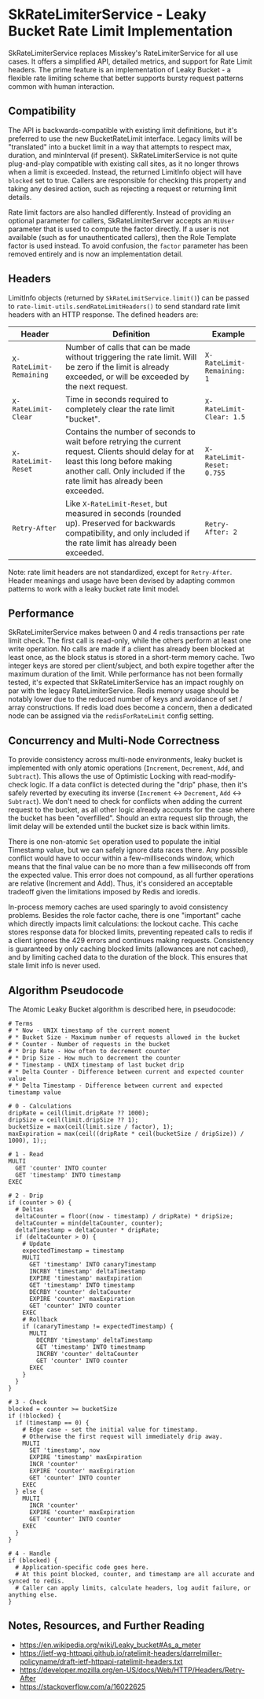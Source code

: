 # SkRateLimiterService - Leaky Bucket Rate Limit Implementation

SkRateLimiterService replaces Misskey's RateLimiterService for all use cases.
It offers a simplified API, detailed metrics, and support for Rate Limit headers.
The prime feature is an implementation of Leaky Bucket - a flexible rate limiting scheme that better supports bursty request patterns common with human interaction.

## Compatibility

The API is backwards-compatible with existing limit definitions, but it's preferred to use the new BucketRateLimit interface.
Legacy limits will be "translated" into a bucket limit in a way that attempts to respect max, duration, and minInterval (if present).
SkRateLimiterService is not quite plug-and-play compatible with existing call sites, as it no longer throws when a limit is exceeded.
Instead, the returned LimitInfo object will have `blocked` set to true.
Callers are responsible for checking this property and taking any desired action, such as rejecting a request or returning limit details.

Rate limit factors are also handled differently.
Instead of providing an optional parameter for callers, SkRateLimiterServer accepts an `MiUser` parameter that is used to compute the factor directly.
If a user is not available (such as for unauthenticated callers), then the Role Template factor is used instead.
To avoid confusion, the `factor` parameter has been removed entirely and is now an implementation detail.

## Headers

LimitInfo objects (returned by `SkRateLimitService.limit()`) can be passed to `rate-limit-utils.sendRateLimitHeaders()` to send standard rate limit headers with an HTTP response.
The defined headers are:

| Header                  | Definition                                                                                                                                                                                                     | Example                    |
|-------------------------|----------------------------------------------------------------------------------------------------------------------------------------------------------------------------------------------------------------|----------------------------|
| `X-RateLimit-Remaining` | Number of calls that can be made without triggering the rate limit. Will be zero if the limit is already exceeded, or will be exceeded by the next request.                                                    | `X-RateLimit-Remaining: 1` |
| `X-RateLimit-Clear`     | Time in seconds required to completely clear the rate limit "bucket".                                                                                                                                          | `X-RateLimit-Clear: 1.5`   |
| `X-RateLimit-Reset`     | Contains the number of seconds to wait before retrying the current request. Clients should delay for at least this long before making another call. Only included if the rate limit has already been exceeded. | `X-RateLimit-Reset: 0.755` |
| `Retry-After`           | Like `X-RateLimit-Reset`, but measured in seconds (rounded up). Preserved for backwards compatibility, and only included if the rate limit has already been exceeded.                                          | `Retry-After: 2`           |

Note: rate limit headers are not standardized, except for `Retry-After`.
Header meanings and usage have been devised by adapting common patterns to work with a leaky bucket rate limit model.

## Performance

SkRateLimiterService makes between 0 and 4 redis transactions per rate limit check.
The first call is read-only, while the others perform at least one write operation.
No calls are made if a client has already been blocked at least once, as the block status is stored in a short-term memory cache.
Two integer keys are stored per client/subject, and both expire together after the maximum duration of the limit.
While performance has not been formally tested, it's expected that SkRateLimiterService has an impact roughly on par with the legacy RateLimiterService.
Redis memory usage should be notably lower due to the reduced number of keys and avoidance of set / array constructions.
If redis load does become a concern, then a dedicated node can be assigned via the `redisForRateLimit` config setting.

## Concurrency and Multi-Node Correctness

To provide consistency across multi-node environments, leaky bucket is implemented with only atomic operations (`Increment`, `Decrement`, `Add`, and `Subtract`).
This allows the use of Optimistic Locking with read-modify-check logic.
If a data conflict is detected during the "drip" phase, then it's safely reverted by executing its inverse (`Increment` <-> `Decrement`, `Add` <-> `Subtract`).
We don't need to check for conflicts when adding the current request to the bucket, as all other logic already accounts for the case where the bucket has been "overfilled".
Should an extra request slip through, the limit delay will be extended until the bucket size is back within limits.

There is one non-atomic `Set` operation used to populate the initial Timestamp value, but we can safely ignore data races there.
Any possible conflict would have to occur within a few-milliseconds window, which means that the final value can be no more than a few milliseconds off from the expected value.
This error does not compound, as all further operations are relative (Increment and Add).
Thus, it's considered an acceptable tradeoff given the limitations imposed by Redis and ioredis.

In-process memory caches are used sparingly to avoid consistency problems.
Besides the role factor cache, there is one "important" cache which directly impacts limit calculations: the lockout cache.
This cache stores response data for blocked limits, preventing repeated calls to redis if a client ignores the 429 errors and continues making requests.
Consistency is guaranteed by only caching blocked limits (allowances are not cached), and by limiting cached data to the duration of the block.
This ensures that stale limit info is never used.

## Algorithm Pseudocode

The Atomic Leaky Bucket algorithm is described here, in pseudocode:

```
# Terms
# * Now - UNIX timestamp of the current moment
# * Bucket Size - Maximum number of requests allowed in the bucket
# * Counter - Number of requests in the bucket
# * Drip Rate - How often to decrement counter
# * Drip Size - How much to decrement the counter
# * Timestamp - UNIX timestamp of last bucket drip
# * Delta Counter - Difference between current and expected counter value
# * Delta Timestamp - Difference between current and expected timestamp value 

# 0 - Calculations
dripRate = ceil(limit.dripRate ?? 1000);
dripSize = ceil(limit.dripSize ?? 1);
bucketSize = max(ceil(limit.size / factor), 1);
maxExpiration = max(ceil((dripRate * ceil(bucketSize / dripSize)) / 1000), 1);;

# 1 - Read
MULTI
  GET 'counter' INTO counter
  GET 'timestamp' INTO timestamp
EXEC

# 2 - Drip
if (counter > 0) {
  # Deltas
  deltaCounter = floor((now - timestamp) / dripRate) * dripSize;
  deltaCounter = min(deltaCounter, counter);
  deltaTimestamp = deltaCounter * dripRate;
  if (deltaCounter > 0) {
    # Update
    expectedTimestamp = timestamp
    MULTI
      GET 'timestamp' INTO canaryTimestamp
      INCRBY 'timestamp' deltaTimestamp
      EXPIRE 'timestamp' maxExpiration
      GET 'timestamp' INTO timestamp
      DECRBY 'counter' deltaCounter
      EXPIRE 'counter' maxExpiration
      GET 'counter' INTO counter
    EXEC
    # Rollback
    if (canaryTimestamp != expectedTimestamp) {
      MULTI
        DECRBY 'timestamp' deltaTimestamp
        GET 'timestamp' INTO timestmamp
        INCRBY 'counter' deltaCounter
        GET 'counter' INTO counter
      EXEC
    }
  }
}

# 3 - Check
blocked = counter >= bucketSize
if (!blocked) {
  if (timestamp == 0) {
    # Edge case - set the initial value for timestamp.
    # Otherwise the first request will immediately drip away.
    MULTI
      SET 'timestamp', now
      EXPIRE 'timestamp' maxExpiration
      INCR 'counter'
      EXPIRE 'counter' maxExpiration
      GET 'counter' INTO counter
    EXEC
  } else {
    MULTI
      INCR 'counter'
      EXPIRE 'counter' maxExpiration
      GET 'counter' INTO counter
    EXEC
  }
}

# 4 - Handle
if (blocked) {
  # Application-specific code goes here.
  # At this point blocked, counter, and timestamp are all accurate and synced to redis.
  # Caller can apply limits, calculate headers, log audit failure, or anything else.
}
```

## Notes, Resources, and Further Reading

* https://en.wikipedia.org/wiki/Leaky_bucket#As_a_meter
* https://ietf-wg-httpapi.github.io/ratelimit-headers/darrelmiller-policyname/draft-ietf-httpapi-ratelimit-headers.txt
* https://developer.mozilla.org/en-US/docs/Web/HTTP/Headers/Retry-After
* https://stackoverflow.com/a/16022625
